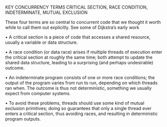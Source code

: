KEY CONCURRENCY TERMS
CRITICAL SECTION, RACE CONDITION,
INDETERMINATE, MUTUAL EXCLUSION


These four terms are so central to concurrent code that we thought it
worth while to call them out explicitly. See some of Dijkstra’s early work


• A critical section is a piece of code that accesses a shared resource,
usually a variable or data structure.

• A race condition (or data race) arises if multiple threads of
execution enter the critical section at roughly the same time; both
attempt to update the shared data structure, leading to a surprising
(and perhaps undesirable) outcome.

• An indeterminate program consists of one or more race conditions;
the output of the program varies from run to run, depending on
which threads ran when. The outcome is thus not deterministic,
something we usually expect from computer systems.

• To avoid these problems, threads should use some kind of mutual
exclusion primitives; doing so guarantees that only a single thread
ever enters a critical section, thus avoiding races, and resulting in
deterministic program outputs.
